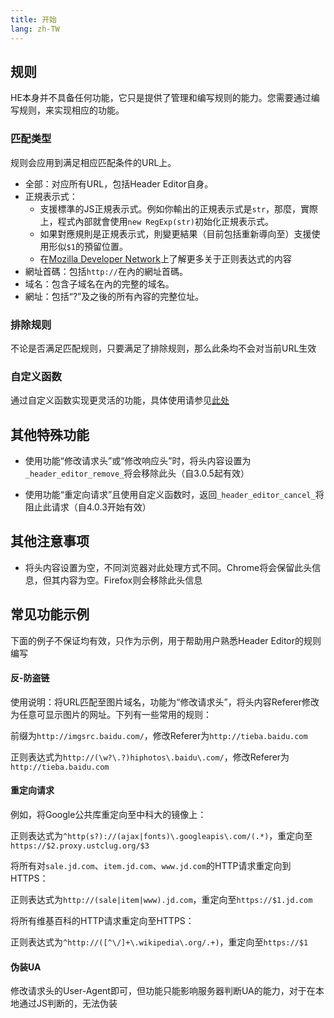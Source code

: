 ```yaml
---
title: 开始
lang: zh-TW
---
```


## 规则

HE本身并不具备任何功能，它只是提供了管理和编写规则的能力。您需要通过编写规则，来实现相应的功能。

### 匹配类型

规则会应用到满足相应匹配条件的URL上。

* 全部：对应所有URL，包括Header Editor自身。
* 正規表示式：
	* 支援標準的JS正規表示式。例如你輸出的正規表示式是`str`，那麼，實際上，程式內部就會使用`new RegExp(str)`初始化正規表示式。
	* 如果對應規則是正規表示式，則變更結果（目前包括重新導向至）支援使用形似`$1`的預留位置。
	* 在[Mozilla Developer Network](https://developer.mozilla.org/zh-TW/docs/Web/JavaScript/Reference/Global_Objects/RegExp)上了解更多关于正则表达式的内容
* 網址首碼：包括`http://`在內的網址首碼。
* 域名：包含子域名在內的完整的域名。
* 網址：包括“?”及之後的所有內容的完整位址。

### 排除规则

不论是否满足匹配规则，只要满足了排除规则，那么此条均不会对当前URL生效

### 自定义函数

通过自定义函数实现更灵活的功能，具体使用请参见[此处](./custom-function.md)

## 其他特殊功能

* 使用功能“修改请求头”或“修改响应头”时，将头内容设置为`_header_editor_remove_`将会移除此头（自3.0.5起有效）

* 使用功能“重定向请求”且使用自定义函数时，返回`_header_editor_cancel_`将阻止此请求（自4.0.3开始有效）

## 其他注意事项

* 将头内容设置为空，不同浏览器对此处理方式不同。Chrome将会保留此头信息，但其内容为空。Firefox则会移除此头信息

## 常见功能示例

下面的例子不保证均有效，只作为示例，用于帮助用户熟悉Header Editor的规则编写

#### 反-防盗链

使用说明：将URL匹配至图片域名，功能为“修改请求头”，将头内容Referer修改为任意可显示图片的网址。下列有一些常用的规则：

前缀为`http://imgsrc.baidu.com/`，修改Referer为`http://tieba.baidu.com`

正则表达式为`http://(\w?\.?)hiphotos\.baidu\.com/`，修改Referer为`http://tieba.baidu.com`

#### 重定向请求

例如，将Google公共库重定向至中科大的镜像上：

正则表达式为`^http(s?)://(ajax|fonts)\.googleapis\.com/(.*)`，重定向至`https://$2.proxy.ustclug.org/$3`

将所有对`sale.jd.com`、`item.jd.com`、`www.jd.com`的HTTP请求重定向到HTTPS：

正则表达式为`http://(sale|item|www).jd.com`，重定向至`https://$1.jd.com`

将所有维基百科的HTTP请求重定向至HTTPS：

正则表达式为`^http://([^\/]+\.wikipedia\.org/.+)`，重定向至`https://$1`

#### 伪装UA

修改请求头的User-Agent即可，但功能只能影响服务器判断UA的能力，对于在本地通过JS判断的，无法伪装